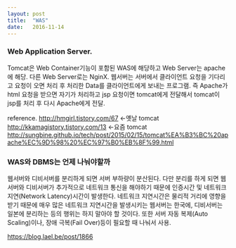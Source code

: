 ```yaml
---
layout: post
title:  "WAS"
date:   2016-11-14
---
```

### Web Application Server.
Tomcat은 Web Container기능이 포함된 WAS에 해당하고 Web Server는 apache에 해당. 다른 Web Server로는 NginX.
웹서버는 서버에서 클라이언트 요청을 기다리고 요청이 오면 처리 후 처리한 Data를 클라이언트에게 보내는 프로그램. 
즉 Apache가 html 요청을 받으면 자기가 처리하고 jsp 요청이면 tomcat에게 전달해서 tomcat이 jsp를 처리 후 다시 Apache에게 전달.

reference.
http://hmgirl.tistory.com/67 <-옛날 tomcat
http://kkamagistory.tistory.com/13 <-요즘 tomcat
http://sungbine.github.io/tech/post/2015/02/15/tomcat%EA%B3%BC%20apache%EC%9D%98%20%EC%97%B0%EB%8F%99.html


### WAS와 DBMS는 언제 나눠야할까
웹서버와 디비서버를 분리하게 되면 서버 부하량이 분산된다.
다만 분리를 하게 되면 웹서버와 디비서버가 추가적으로 네트워크 통신을 해야하기 때문에 인증시간 및 네트워크 지연(Network Latency)시간이 발생한다.
네트워크 지연시간은 물리적 거리에 영향을 받기 때문에 매우 많은 네트워크 지연시간을 발생시키는 웹서버는 한국에, 디비서버는 일본에 분리하는 등의 행위는 하지 말아야 할 것이다. 또한 서버 자동 복제(Auto Scaling)이나, 장애 극복(Fail Over)등이 필요할 때 나눠서 사용.

https://blog.lael.be/post/1866
